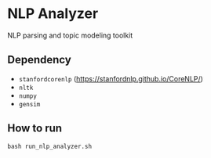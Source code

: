 # NLP Analyzer
NLP parsing and topic modeling toolkit

## Dependency
* ```stanfordcorenlp``` (https://stanfordnlp.github.io/CoreNLP/)
* ```nltk```
* ```numpy```
* ```gensim```

## How to run
```
bash run_nlp_analyzer.sh
```

